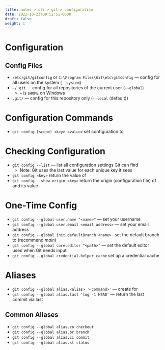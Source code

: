 ```yaml
---
title: notes > cli > git > configuration
date: 2022-10-23T09:52:51-0600
draft: false
weight: 1
---
```

# Configuration
## Config Files 
- `/etc/git/gitconfig` or `C:\Program Files\Git\etc\gitconfig` — config for all users on the system (`--system`)
- `~/.git` — config for all repositories of the current user (`--global`)
  - `~` is `$HOME` on Windows
- `.git/` — config for this repository only (`--local` (default))

# Configuration Commands
- `git config [scope] <key> <value>` set configuration <key> to <value>

# Checking Configuration
- `git config --list` — list all configuration settings Git can find
  - Note: Git uses the last value for each unique key it sees
- `git config <key>` return the value of <key>  
- `git config --show-origin <key>` return the origin (configuration file) of <key> and its value  

# One-Time Config
- `git config --global user.name "<name>"` — set your username  
- `git config --global user.email <email address>` — set your email address  
- `git config --global init.defaultBranch <name>` –set the default branch to <name> (recommend *main*)  
- `git config --global core.editor "<path>"` — set the default editor used when Git needs input  
- `git config --global credential.helper cache` set up a credential cache

# Aliases
- `git config --global alias.<alias> '<command>'` — create <alias> for <command string>
- `git config --global alias.last 'log -1 HEAD'` — return the last commit via last

## Common Aliases
- `git config --global alias.co checkout`
- `git config --global alias.br branch`
- `git config --global alias.ci commit`
- `git config --global alias.st status`